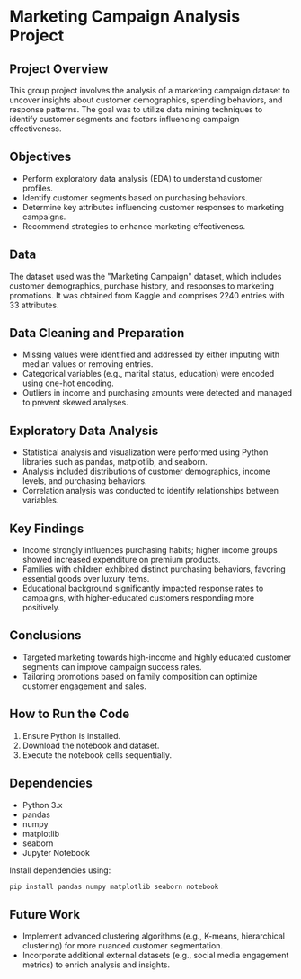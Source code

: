 # Marketing Campaign Analysis Project

## Project Overview

This group project involves the analysis of a marketing campaign dataset to uncover insights about customer demographics, spending behaviors, and response patterns. The goal was to utilize data mining techniques to identify customer segments and factors influencing campaign effectiveness.

## Objectives

* Perform exploratory data analysis (EDA) to understand customer profiles.
* Identify customer segments based on purchasing behaviors.
* Determine key attributes influencing customer responses to marketing campaigns.
* Recommend strategies to enhance marketing effectiveness.

## Data

The dataset used was the "Marketing Campaign" dataset, which includes customer demographics, purchase history, and responses to marketing promotions. It was obtained from Kaggle and comprises 2240 entries with 33 attributes.

## Data Cleaning and Preparation

* Missing values were identified and addressed by either imputing with median values or removing entries.
* Categorical variables (e.g., marital status, education) were encoded using one-hot encoding.
* Outliers in income and purchasing amounts were detected and managed to prevent skewed analyses.

## Exploratory Data Analysis

* Statistical analysis and visualization were performed using Python libraries such as pandas, matplotlib, and seaborn.
* Analysis included distributions of customer demographics, income levels, and purchasing behaviors.
* Correlation analysis was conducted to identify relationships between variables.

## Key Findings

* Income strongly influences purchasing habits; higher income groups showed increased expenditure on premium products.
* Families with children exhibited distinct purchasing behaviors, favoring essential goods over luxury items.
* Educational background significantly impacted response rates to campaigns, with higher-educated customers responding more positively.

## Conclusions

* Targeted marketing towards high-income and highly educated customer segments can improve campaign success rates.
* Tailoring promotions based on family composition can optimize customer engagement and sales.

## How to Run the Code

1. Ensure Python is installed.
2. Download the notebook and dataset.
3. Execute the notebook cells sequentially.

## Dependencies

* Python 3.x
* pandas
* numpy
* matplotlib
* seaborn
* Jupyter Notebook

Install dependencies using:

```bash
pip install pandas numpy matplotlib seaborn notebook
```

## Future Work

* Implement advanced clustering algorithms (e.g., K-means, hierarchical clustering) for more nuanced customer segmentation.
* Incorporate additional external datasets (e.g., social media engagement metrics) to enrich analysis and insights.
